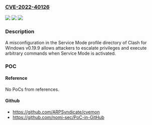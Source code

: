 ### [CVE-2022-40126](https://cve.mitre.org/cgi-bin/cvename.cgi?name=CVE-2022-40126)
![](https://img.shields.io/static/v1?label=Product&message=n%2Fa&color=blue)
![](https://img.shields.io/static/v1?label=Version&message=n%2Fa&color=blue)
![](https://img.shields.io/static/v1?label=Vulnerability&message=n%2Fa&color=brighgreen)

### Description

A misconfiguration in the Service Mode profile directory of Clash for Windows v0.19.9 allows attackers to escalate privileges and execute arbitrary commands when Service Mode is activated.

### POC

#### Reference
No PoCs from references.

#### Github
- https://github.com/ARPSyndicate/cvemon
- https://github.com/nomi-sec/PoC-in-GitHub

